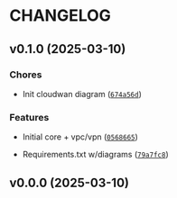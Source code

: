 # CHANGELOG


## v0.1.0 (2025-03-10)

### Chores

- Init cloudwan diagram
  ([`674a56d`](https://github.com/jameslazo/jamf--devops-engineer-application/commit/674a56dbc6df1ca08e113ba658637c68abccff3d))

### Features

- Initial core + vpc/vpn
  ([`0568665`](https://github.com/jameslazo/jamf--devops-engineer-application/commit/056866508a0c4b63af2d0dd110f97e88aaf111ac))

- Requirements.txt w/diagrams
  ([`79a7fc8`](https://github.com/jameslazo/jamf--devops-engineer-application/commit/79a7fc8ed8e04c0a99fe6b268d3598dd9b094545))


## v0.0.0 (2025-03-10)
